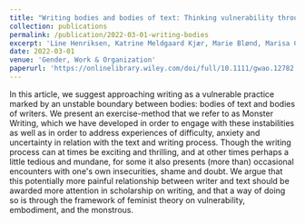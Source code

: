 ```yaml
---
title: "Writing bodies and bodies of text: Thinking vulnerability through monsters"
collection: publications
permalink: /publication/2022-03-01-writing-bodies
excerpt: 'Line Henriksen, Katrine Meldgaard Kjær, Marie Blønd, Marisa Cohn, Baki Cakici, Rachel Douglas-Jones, Pedro Ferreira, Viktoriya Feshak, Simy Kaur Gahoonia, and Sunniva Sandbukt'
date: 2022-03-01
venue: 'Gender, Work & Organization'
paperurl: 'https://onlinelibrary.wiley.com/doi/full/10.1111/gwao.12782'
---
```

In this article, we suggest approaching writing as a vulnerable practice marked by an unstable boundary between bodies: bodies of text and bodies of writers. We present an exercise-method that we refer to as Monster Writing, which we have developed in order to engage with these instabilities as well as in order to address experiences of difficulty, anxiety and uncertainty in relation with the text and writing process. Though the writing process can at times be exciting and thrilling, and at other times perhaps a little tedious and mundane, for some it also presents (more than) occasional encounters with one's own insecurities, shame and doubt. We argue that this potentially more painful relationship between writer and text should be awarded more attention in scholarship on writing, and that a way of doing so is through the framework of feminist theory on vulnerability, embodiment, and the monstrous.
